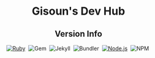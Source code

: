 <!-- markdownlint-disable-next-line -->
<div align="center">

  <!-- markdownlint-disable-next-line -->
  # Gisoun's Dev Hub

  ## Version Info
  [![Ruby](https://img.shields.io/static/v1?logo=ruby&label=Ruby&message=v3.2.4&color=CC342D)][ruby]&nbsp;
  ![Gem](https://img.shields.io/static/v1?logo=rubygems&label=Gem&message=v3.5.11&color=E9573F)&nbsp;
  ![Jekyll](https://img.shields.io/static/v1?logo=jekyll&label=Jekyll&message=v4.3.3&color=CC0000)&nbsp;
  ![Bundler](https://img.shields.io/static/v1?label=Bundler&message=v2.5.11&color=CC0000)&nbsp;
  [![Node.js](https://img.shields.io/static/v1?logo=node.js&label=Node.js&message=v20.14.0%20LTS&color=5FA04E)][nodejs]&nbsp;
  ![NPM](https://img.shields.io/static/v1?logo=npm&label=NPM&message=v10.7.0&color=CB3837)&nbsp;

</div>

[ruby]: https://rubyinstaller.org/downloads/
[nodejs]: https://nodejs.org/en
